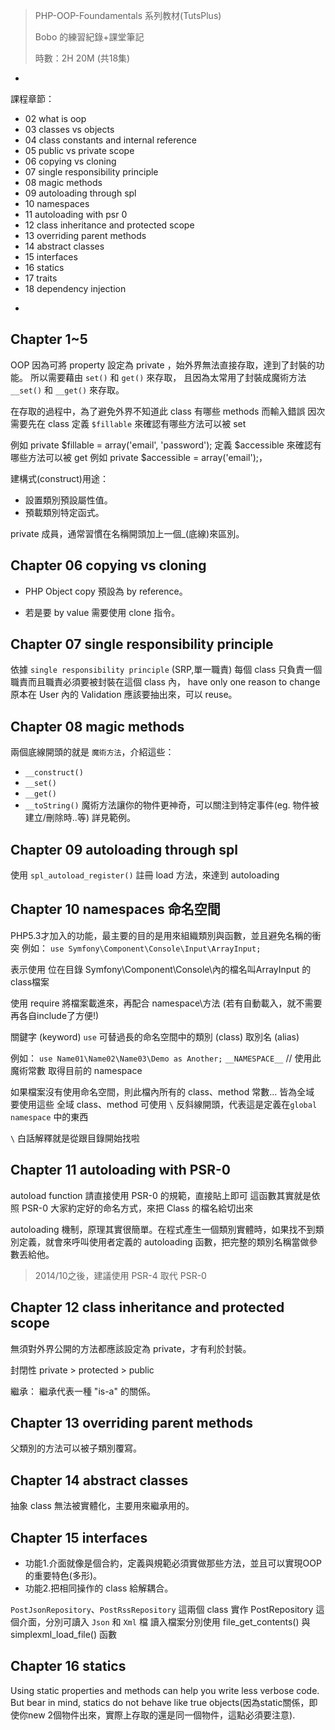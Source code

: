 >PHP-OOP-Foundamentals 系列教材(TutsPlus) 
>
>Bobo 的練習紀錄+課堂筆記
>
>時數：2H 20M (共18集)

-
課程章節：

* 02 what is oop
* 03 classes vs objects
* 04 class constants and internal reference
* 05 public vs private scope
* 06 copying vs cloning
* 07 single responsibility principle
* 08 magic methods
* 09 autoloading through spl
* 10 namespaces
* 11 autoloading with psr 0
* 12 class inheritance and protected scope
* 13 overriding parent methods
* 14 abstract classes
* 15 interfaces
* 16 statics
* 17 traits
* 18 dependency injection

-
## Chapter 1~5
OOP 因為可將 property 設定為 private ，始外界無法直接存取，達到了封裝的功能。
所以需要藉由 `set()` 和 `get()` 來存取，
且因為太常用了封裝成魔術方法 `__set()` 和 `__get()` 來存取。

在存取的過程中，為了避免外界不知道此 class 有哪些 methods 而輸入錯誤
因次需要先在 class 定義 `$fillable` 來確認有哪些方法可以被 set

例如 private $fillable = array('email', 'password'); 
定義 $accessible 來確認有哪些方法可以被 get
例如 private $accessible = array('email');，

建構式(construct)用途：

* 設置類別預設屬性值。
* 預載類別特定函式。

private 成員，通常習慣在名稱開頭加上一個_(底線)來區別。

## Chapter 06 copying vs cloning

* PHP Object copy 預設為 by reference。

* 若是要 by value 需要使用 clone 指令。

## Chapter 07 single responsibility principle
依據 `single responsibility principle` (SRP,單一職責)
每個 class 只負責一個職責而且職責必須要被封裝在這個 class 內， have only one reason to change
原本在 User 內的 Validation 應該要抽出來，可以 reuse。

## Chapter 08 magic methods
兩個底線開頭的就是 `魔術方法`，介紹這些：

* `__construct()`
* `__set()`
* `__get()`
* `__toString()`
魔術方法讓你的物件更神奇，可以關注到特定事件(eg. 物件被建立/刪除時..等) 詳見範例。

## Chapter 09 autoloading through spl
使用 `spl_autoload_register()` 註冊 load 方法，來達到 autoloading

## Chapter 10 namespaces  命名空間
PHP5.3才加入的功能，最主要的目的是用來組織類別與函數，並且避免名稱的衝突
例如：
`use Symfony\Component\Console\Input\ArrayInput;`

表示使用 位在目錄 Symfony\Component\Console\內的檔名叫ArrayInput 的 class檔案

使用 require 將檔案載進來，再配合 namespace\方法 (若有自動載入，就不需要再各自include了方便!)

關鍵字 (keyword) `use` 可替過長的命名空間中的類別 (class) 取別名 (alias)

例如：
`use Name01\Name02\Name03\Demo as Another;`
`__NAMESPACE__`   // 使用此魔術常數 取得目前的 namespace

如果檔案沒有使用命名空間，則此檔內所有的 class、method 常數... 皆為全域
要使用這些 全域 class、method 可使用 `\` 反斜線開頭，代表這是定義在`global namespace` 中的東西

`\` 白話解釋就是從跟目錄開始找啦

## Chapter 11 autoloading with PSR-0
autoload function 請直接使用 PSR-0 的規範，直接貼上即可
這函數其實就是依照 PSR-0 大家約定好的命名方式，來把 Class 的檔名給切出來

autoloading 機制，原理其實很簡單。在程式產生一個類別實體時，如果找不到類別定義，就會來呼叫使用者定義的 autoloading 函數，把完整的類別名稱當做參數丟給他。

> 2014/10之後，建議使用 PSR-4 取代 PSR-0

## Chapter 12 class inheritance and protected scope
無須對外界公開的方法都應該設定為 private，才有利於封裝。

封閉性
private > protected > public

繼承：
繼承代表一種 "is-a" 的關係。

## Chapter 13 overriding parent methods
父類別的方法可以被子類別覆寫。

## Chapter 14 abstract classes
抽象 class 無法被實體化，主要用來繼承用的。

## Chapter 15 interfaces
* 功能1.介面就像是個合約，定義與規範必須實做那些方法，並且可以實現OOP的重要特色(多形)。
* 功能2.把相同操作的 class 給解耦合。

`PostJsonRepository`、`PostRssRepository`
這兩個 class 實作 PostRepository 這個介面，分別可讀入 `Json` 和 `Xml` 檔
讀入檔案分別使用 file_get_contents() 與 simplexml_load_file() 函數

## Chapter 16 statics
Using static properties and methods can help you write less verbose code. But bear in mind, statics do not behave like true objects(因為static關係，即使你new 2個物件出來，實際上存取的還是同一個物件，這點必須要注意).
